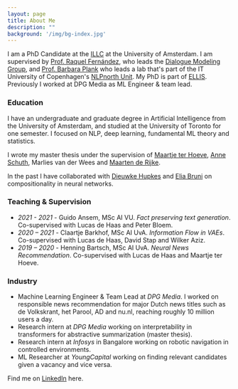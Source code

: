 ```yaml
---
layout: page
title: About Me
description: ""
background: '/img/bg-index.jpg'
---
```


I am a PhD Candidate at the [ILLC](https://www.illc.uva.nl/) at the University of Amsterdam. 
I am supervised by [Prof. Raquel Fernández](https://staff.fnwi.uva.nl/r.fernandezrovira/), who leads the [Dialogue Modeling Group](https://dmg-illc.github.io/dmg/), and [Prof. Barbara Plank](https://bplank.github.io/) who leads a lab that's part of the IT University of Copenhagen's [NLPnorth Unit](https://nlpnorth.github.io/).
My PhD is part of [ELLIS](https://ellis.eu/). Previously I worked at DPG Media as ML Engineer & team lead.


### Education
I have an undergraduate and graduate degree in Artificial Intelligence from the University of Amsterdam, and studied at the University of Toronto for one semester. I focused on NLP, deep learning, fundamental ML theory and statistics.

I wrote my master thesis under the supervision of [Maartje ter Hoeve](https://maartjeth.github.io/), [Anne Schuth](https://www.anneschuth.nl/), Marlies van der Wees and [Maarten de Rijke](https://staff.fnwi.uva.nl/m.derijke/).

In the past I have collaborated with [Dieuwke Hupkes](https://dieuwkehupkes.nl/) and [Elia Bruni](https://eliabruni.github.io/) on compositionality in neural networks.

### Teaching & Supervision
- *2021 - 2021* - Guido Ansem, MSc AI VU. *Fact preserving text generation*. Co-supervised with Lucas de Haas and Peter Bloem.
- *2020 – 2021* - Claartje Barkhof, MSc AI UvA. *Information Flow in VAEs*. Co-supervised with Lucas de Haas, David Stap and Wilker Aziz.
- *2019 – 2020* - Henning Bartsch, MSc AI UvA. *Neural News Recommendation*. Co-supervised with Lucas de Haas and Maartje ter Hoeve.

### Industry
- Machine Learning Engineer & Team Lead at *DPG Media*. I worked on responsible news recommendation for major Dutch news titles such as de Volkskrant, het Parool, AD and nu.nl, reaching roughly 10 million users a day.
- Research intern at *DPG Media* working on interpretability in transformers for abstractive summarization (master thesis).
- Research intern at *Infosys* in Bangalore working on robotic navigation in controlled environments.  
- ML Researcher at *YoungCapital* working on finding relevant candidates given a vacancy and vice versa.

Find me on [LinkedIn](https://www.linkedin.com/in/joris-baan-669324b3/) here.
